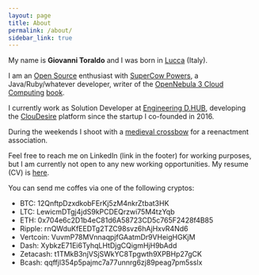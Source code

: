 ```yaml
---
layout: page
title: About
permalink: /about/
sidebar_link: true
---
```

My name is **Giovanni Toraldo** and I was born in [Lucca][lucca] (Italy).

I am an [Open Source][1] enthusiast with [SuperCow Powers][2], a
Java/Ruby/whatever developer, writer of the [OpenNebula 3 Cloud Computing][3]
[book][4].

I currently work as Solution Developer at [Engineering D.HUB][5],
developing the [ClouDesire][6] platform since the startup I co-founded in 2016.

During the weekends I shoot with a [medieval crossbow][7] for a reenactment association.

Feel free to reach me on LinkedIn (link in the footer) for working purposes, but
I am currently not open to any new working opportunities. My resume (CV) is
[here](/files/giovanni-toraldo-cv.pdf).

You can send me coffes via one of the following cryptos:

* BTC: 12QnftpDzxdkobFErKj5zM4nkrZtbat3HK
* LTC: LewicmDTgj4jdS9kPCDEQrzwi75M4tzYqb
* ETH: 0x704e6c2D1b4eC81d6A58723CD5c765F2428f4B85
* Ripple: rnQWduKfEEDTg2TZC98svz6hAjHxvR4Nd6
* Vertcoin: VuvmP78MVnnaqpjfGAatmDr9VHeigHGKjM
* Dash: XybkzE71Ei6TyhqLHtDjgCQigmHjH9bAdd
* Zetacash: t1TMkB3njVSjSWkYC8Tpgwth9XPBHp27gCK
* Bcash: qqffjl354p5pajmc7a77unnrg6zj89peag7pm5sslx

[lucca]: https://goo.gl/maps/ULH2ab9wLrNGa3M86
[1]: https://github.com/gionn
[2]: https://serverfault.com/users/72778/giovanni-toraldo
[3]: https://www.packtpub.com/virtualization-and-cloud/opennebula-3-cloud-computing
[4]: https://www.amazon.com/OpenNebula-Cloud-Computing-Giovanni-Toraldo/dp/1849517460
[5]: https://eng.it/dhub
[6]: https://www.cloudesire.com
[7]: https://consanpaolino.org/gallery
